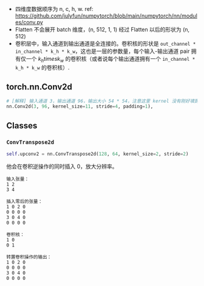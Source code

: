 - 四维度数据顺序为 n, c, h, w. ref: https://github.com/julyfun/numpytorch/blob/main/numpytorch/nn/modules/conv.py
- Flatten 不会展开 batch 维度，(n, 512, 1, 1) 经过 Flatten 以后的形状为 (n, 512)
- 卷积层中，输入通道到输出通道是全连接的。卷积核的形状是 `out_channel * in_channel * k_h * k_w`，这也是一层的参数量，每个输入-输出通道 pair 拥有仅一个 $k_h times k_w$ 的卷积核（或者说每个输出通道拥有一个 `in_channel * k_h * k_w`  的卷积核）.

## torch.nn.Conv2d

```python
# [解释] 输入通道 3，输出通道 96，输出大小 54 * 54，注意这里 kernel 没有刚好填到最右端，下取整为 54. 卷积核有 96 个（每个输出通道拥有一个卷积核，每个卷积核的形状是 3 * 11 * 11）.
nn.Conv2d(3, 96, kernel_size=11, stride=4, padding=1),
```

## Classes

### `ConvTranspose2d`

```python
self.upconv2 = nn.ConvTranspose2d(128, 64, kernel_size=2, stride=2)
```

他会在卷积逆操作的同时插入 0，放大分辨率。

```
输入张量：
1 2
3 4

插入零后的张量：
1 0 2 0
0 0 0 0
3 0 4 0
0 0 0 0

卷积核：
1 0
0 1

转置卷积操作的输出：
1 0 2 0
0 0 0 0
3 0 4 0
0 0 0 0
```
